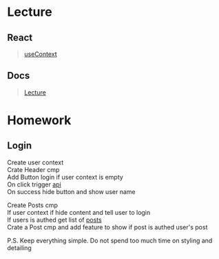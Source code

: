 # Lecture

## React

> [useContext](https://react.dev/reference/react/useContext)

## Docs

> [Lecture](https://docs.google.com/document/d/1tsKOjKs6rayV8kGbGp_8torAefyiAhOSSEEb8De8t8Y/edit?usp=sharing)

# Homework

## Login

Create user context  
Crate Header cmp  
Add Button login if user context is empty  
On click trigger [api](https://dummyjson.com/docs/auth)  
On success hide button and show user name

Create Posts cmp  
If user context if hide content and tell user to login  
If users is authed get list of [posts](https://dummyjson.com/docs/posts)  
Crate a Post cmp and add feature to show if post is authed user's post

P.S. Keep everything simple. Do not spend too much time on styling and detailing
